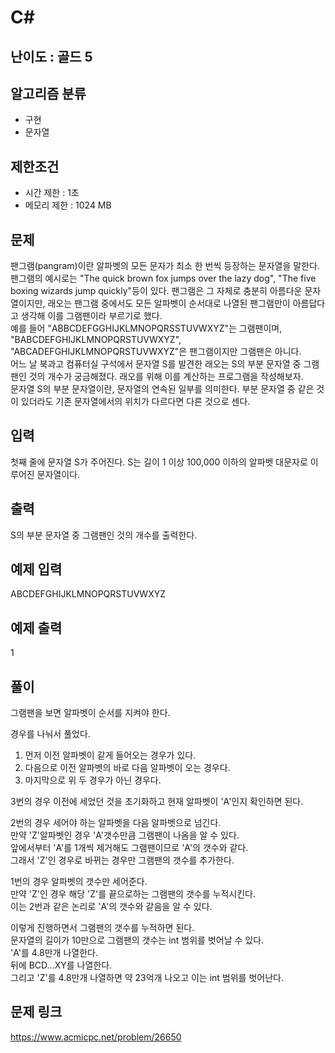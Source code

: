 # C#

## 난이도 : 골드 5

## 알고리즘 분류
  - 구현
  - 문자열

## 제한조건
  - 시간 제한 : 1초
  - 메모리 제한 : 1024 MB

## 문제
팬그램(pangram)이란 알파벳의 모든 문자가 최소 한 번씩 등장하는 문자열을 말한다. 팬그램의 예시로는 "The quick brown fox jumps over the lazy dog", "The five boxing wizards jump quickly"등이 있다. 팬그램은 그 자체로 충분히 아름다운 문자열이지만, 래오는 팬그램 중에서도 모든 알파벳이 순서대로 나열된 팬그램만이 아름답다고 생각해 이를 그램팬이라 부르기로 했다.<br/>
예를 들어 "ABBCDEFGGHIJKLMNOPQRSSTUVWXYZ"는 그램팬이며, "BABCDEFGHIJKLMNOPQRSTUVWXYZ", "ABCADEFGHIJKLMNOPQRSTUVWXYZ"은 팬그램이지만 그램팬은 아니다.<br/>
어느 날 북과고 컴퓨터실 구석에서 문자열 S를 발견한 래오는 S의 부분 문자열 중 그램팬인 것의 개수가 궁금해졌다. 래오를 위해 이를 계산하는 프로그램을 작성해보자.<br/>
문자열 S의 부분 문자열이란, 문자열의 연속된 일부를 의미한다. 부분 문자열 중 같은 것이 있더라도 기존 문자열에서의 위치가 다르다면 다른 것으로 센다.<br/>


## 입력
첫째 줄에 문자열 S가 주어진다. S는 길이 1 이상 100,000 이하의 알파벳 대문자로 이루어진 문자열이다.<br/>


## 출력
S의 부분 문자열 중 그램팬인 것의 개수를 출력한다.<br/>


## 예제 입력
ABCDEFGHIJKLMNOPQRSTUVWXYZ<br/>


## 예제 출력
1<br>


## 풀이
그램팬을 보면 알파벳이 순서를 지켜야 한다.<br/>


경우를 나눠서 풀었다.<br/>

  1. 먼저 이전 알파벳이 같게 들어오는 경우가 있다.
  2. 다음으로 이전 알파벳의 바로 다음 알파벳이 오는 경우다.
  3. 마지막으로 위 두 경우가 아닌 경우다.


3번의 경우 이전에 세었던 것을 초기화하고 현재 알파벳이 'A'인지 확인하면 된다.<br/>


2번의 경우 세어야 하는 알파벳을 다음 알파벳으로 넘긴다.<br/>
만약 'Z'알파벳인 경우 'A'갯수만큼 그램팬이 나옴을 알 수 있다.<br/>
앞에서부터 'A'를 1개씩 제거해도 그램팬이므로 'A'의 갯수와 같다.<br/>
그래서 'Z'인 경우로 바뀌는 경우만 그램팬의 갯수를 추가한다.<br/>


1번의 경우 알파벳의 갯수만 세어준다.<br/>
만약 'Z'인 경우 해당 'Z'를 끝으로하는 그램팬의 갯수를 누적시킨다.<br/>
이는 2번과 같은 논리로 'A'의 갯수와 같음을 알 수 있다.<br/>


이렇게 진행하면서 그램팬의 갯수를 누적하면 된다.<br/>
문자열의 길이가 10만으로 그램팬의 갯수는 int 범위를 벗어날 수 있다.<br/>
'A'를 4.8만개 나열한다.<br/>
뒤에 BCD...XY를 나열한다.<br/>
그리고 'Z'를 4.8만개 나열하면 약 23억개 나오고 이는 int 범위를 벗어난다.<br/>


## 문제 링크
https://www.acmicpc.net/problem/26650